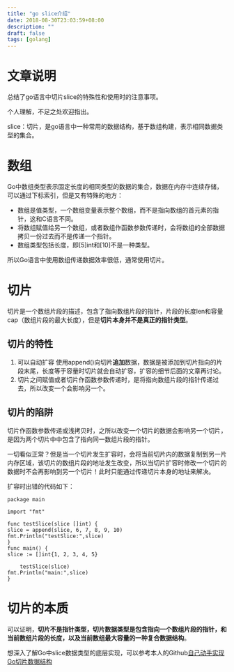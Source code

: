 ```yaml
---
title: "go slice介绍"
date: 2018-08-30T23:03:59+08:00
description: ""
draft: false
tags: [golang]
---
```

# 文章说明
总结了go语言中切片slice的特殊性和使用时的注意事项。

个人理解，不足之处欢迎指出。

slice：切片，是go语言中一种常用的数据结构，基于数组构建，表示相同数据类型的集合。
# 数组
Go中数组类型表示固定长度的相同类型的数据的集合，数据在内存中连续存储，可以通过下标索引，但是又有特殊的地方：
- 数组是值类型，一个数组变量表示整个数组，而不是指向数组的首元素的指针，这和C语言不同。
- 将数组赋值给另一个数组，或者数组作函数参数传递时，会将数组的全部数据拷贝一份过去而不是传递一个指针。
- 数组类型包括长度，即[5]int和[10]不是一种类型。

所以Go语言中使用数组传递数据效率很低，通常使用切片。
# 切片
切片是一个数组片段的描述，包含了指向数组片段的指针，片段的长度len和容量cap（数组片段的最大长度），但是**切片本身并不是真正的指针类型**。
## 切片的特性
1. 可以自动扩容
使用append()向切片**追加**数据，数据是被添加到切片指向的片段末尾，长度等于容量时切片就会自动扩容，扩容的细节后面的文章再讨论。
2. 切片之间赋值或者切片作函数参数传递时，是将指向数组片段的指针传递过去，所以改变一个会影响另一个。

## 切片的陷阱
切片作函数参数传递或浅拷贝时，之所以改变一个切片的数据会影响另一个切片，是因为两个切片中中包含了指向同一数组片段的指针。

一切看似正常？但是当一个切片发生扩容时，会将当前切片内的数据复制到另一片内存区域，该切片的数组片段的地址发生改变，所以当切片扩容时修改一个切片的数据时不会再影响到另一个切片！此时只能通过传递切片本身的地址来解决。

扩容时出错的代码如下：
```
package main

import "fmt"

func testSlice(slice []int) {
slice = append(slice, 6, 7, 8, 9, 10)
fmt.Println("testSlice:",slice)
}
func main() {
slice := []int{1, 2, 3, 4, 5}

	testSlice(slice)
fmt.Println("main:",slice)
}
```
# 切片的本质
可以证明，**切片不是指针类型，切片数据类型是包含指向一个数组片段的指针，和当前数组片段的长度，以及当前数组最大容量的一种复合数据结构**。

想深入了解Go中slice数据类型的底层实现，可以参考本人的Github[自己动手实现Go切片数据结构](https://github.com/meetbetter/go-programming)